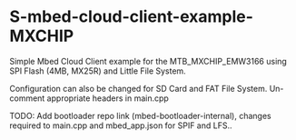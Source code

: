 # S-mbed-cloud-client-example-MXCHIP

Simple Mbed Cloud Client example for the MTB_MXCHIP_EMW3166 using SPI Flash (4MB, MX25R) and Little File System.

Configuration can also be changed for SD Card and FAT File System. Un-comment appropriate headers in main.cpp

TODO: Add bootloader repo link (mbed-bootloader-internal), changes required to main.cpp and mbed_app.json for SPIF and LFS..
